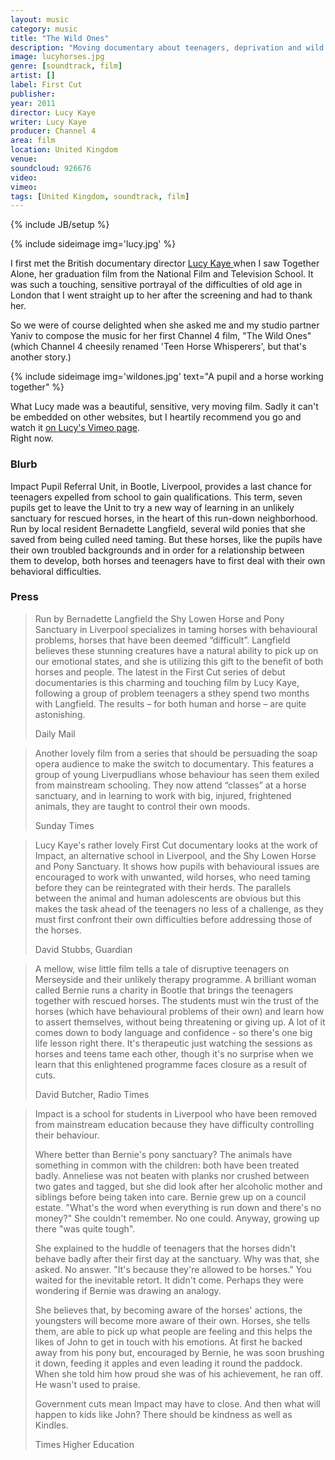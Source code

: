 ```yaml
---
layout: music
category: music
title: "The Wild Ones"
description: "Moving documentary about teenagers, deprivation and wild horses."
image: lucyhorses.jpg
genre: [soundtrack, film]
artist: []
label: First Cut
publisher: 
year: 2011
director: Lucy Kaye 
writer: Lucy Kaye 
producer: Channel 4
area: film
location: United Kingdom
venue: 
soundcloud: 926676
video: 
vimeo: 
tags: [United Kingdom, soundtrack, film]
---
```

{% include JB/setup %}

{% include sideimage img='lucy.jpg' %}

I first met the British documentary director <a href="https://vimeo.com/user10836861">Lucy Kaye </a>when I saw Together Alone, her graduation film from the National Film and Television School. It was such a touching, sensitive portrayal of the difficulties of old age in London that I went straight up to her after the screening and had to thank her.

So we were of course delighted when she asked me and my studio partner Yaniv to compose the music for her first Channel 4 film, "The Wild Ones" (which Channel 4 cheesily renamed 'Teen Horse Whisperers', but that's another story.)

{% include sideimage img='wildones.jpg' text="A pupil and a horse working together" %}

What Lucy made was a beautiful, sensitive, very moving film. Sadly it can't be embedded on other websites, but I heartily recommend you go and watch it <a href="https://vimeo.com/54937192">on Lucy's Vimeo page</a>.  
Right now.

<h3>Blurb</h3>
Impact Pupil Referral Unit, in Bootle, Liverpool, provides a last chance for teenagers expelled from school to gain qualifications. This term, seven pupils get to leave the Unit to try a new way of learning in an unlikely sanctuary for rescued horses, in the heart of this run-down neighborhood. Run by local resident Bernadette Langfield, several wild ponies that she saved from being culled need taming. But these horses, like the pupils have their own troubled backgrounds and in order for a relationship between them to develop, both horses and teenagers have to first deal with their own behavioral difficulties.

<h3>Press</h3>
<blockquote>
<p>Run by Bernadette Langfield the Shy Lowen Horse and Pony Sanctuary in Liverpool specializes in taming horses with behavioural problems, horses that have been deemed “difficult”. Langfield believes these stunning creatures have a natural ability to pick up on our emotional states, and she is utilizing this gift to the benefit of both horses and people. The latest in the First Cut series of debut documentaries is this charming and touching film by Lucy Kaye, following a group of problem teenagers a sthey spend two months with Langfield. The results – for both human and horse – are quite astonishing.</p>
<footer>Daily Mail</footer>
</blockquote>


<blockquote>
<p>Another lovely film from a series that should be persuading the soap opera audience to make the switch to documentary. This features a group of young Liverpudlians whose behaviour has seen them exiled from mainstream schooling. They now attend “classes” at a horse sanctuary, and in learning to work with big, injured, frightened animals, they are taught to control their own moods.</p>
<footer>Sunday Times</footer>
</blockquote>

<blockquote>
<p>Lucy Kaye's rather lovely First Cut documentary looks at the work of Impact, an alternative school in Liverpool, and the Shy Lowen Horse and Pony Sanctuary. It shows how pupils with behavioural issues are encouraged to work with unwanted, wild horses, who need taming before they can be reintegrated with their herds. The parallels between the animal and human adolescents are obvious but this makes the task ahead of the teenagers no less of a challenge, as they must first confront their own difficulties before addressing those of the horses.</p>
<footer>David Stubbs, Guardian</footer>
</blockquote>

<blockquote>
<p>A mellow, wise little film tells a tale of disruptive teenagers on Merseyside and their unlikely therapy programme. A brilliant woman called Bernie runs a charity in Bootle that brings the teenagers together with rescued horses. The students must win the trust of the horses (which have behavioural problems of their own) and learn how to assert themselves, without being threatening or giving up. A lot of it comes down to body language and confidence - so there's one big life lesson right there. It's therapeutic just watching the sessions as horses and teens tame each other, though it's no surprise when we learn that this enlightened programme faces closure as a result of cuts.</p>
<footer>David Butcher, Radio Times</footer>
</blockquote>

<blockquote>
 <p>Impact is a school for students in Liverpool who have been removed from mainstream education because they have difficulty controlling their behaviour. 

Where better than Bernie's pony sanctuary? The animals have something in common with the children: both have been treated badly. Anneliese was not beaten with planks nor crushed between two gates and tagged, but she did look after her alcoholic mother and siblings before being taken into care. Bernie grew up on a council estate. "What's the word when everything is run down and there's no money?" She couldn't remember. No one could. Anyway, growing up there "was quite tough".

She explained to the huddle of teenagers that the horses didn't behave badly after their first day at the sanctuary. Why was that, she asked. No answer. "It's because they're allowed to be horses." You waited for the inevitable retort. It didn't come. Perhaps they were wondering if Bernie was drawing an analogy.

She believes that, by becoming aware of the horses' actions, the youngsters will become more aware of their own. Horses, she tells them, are able to pick up what people are feeling and this helps the likes of John to get in touch with his emotions. At first he backed away from his pony but, encouraged by Bernie, he was soon brushing it down, feeding it apples and even leading it round the paddock. When she told him how proud she was of his achievement, he ran off. He wasn't used to praise.

Government cuts mean Impact may have to close. And then what will happen to kids like John? There should be kindness as well as Kindles.<p>
<footer>Times Higher Education</footer>
</blockquote>






